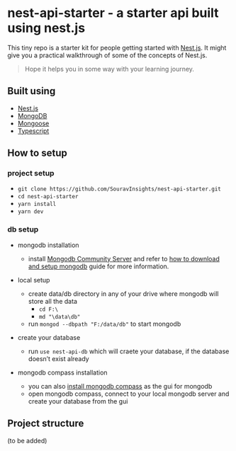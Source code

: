 # nest-api-starter - a starter api built using nest.js

This tiny repo is a starter kit for people getting started with [Nest.js](https://nestjs.com/). 
It might give you a practical walkthrough of some of the concepts of Nest.js. 

> Hope it helps you in some way with your learning journey.

## Built using
- [Nest.js](https://nestjs.com/)
- [MongoDB](https://www.mongodb.com/)
- [Mongoose](https://mongoosejs.com/)
- [Typescript](https://www.typescriptlang.org/)

## How to setup

### project setup
- `git clone https://github.com/SouravInsights/nest-api-starter.git`
- `cd nest-api-starter`
- `yarn install`
- `yarn dev`
### db setup

- mongodb installation
  - install [Mongodb Community Server](https://www.mongodb.com/try/download/community?tck=docs_server) and refer to [how to download and setup mongodb](https://docs.mongodb.com/manual/tutorial/install-mongodb-on-windows/) guide for more information.
- local setup
  - create data/db directory in any of your drive where mongodb will store all the data
    - `cd F:\`
    - `md "\data\db"`
  - run `mongod --dbpath "F:/data/db"` to start mongodb
- create your database
  -  run `use nest-api-db` which will craete your database, if the database doesn’t exist already
  
- mongodb compass installation
  - you can also [install mongodb compass](https://docs.mongodb.com/compass/master/install) as the gui for mongodb
  - open mongodb compass, connect to your local mongodb server and create your database from the gui

## Project structure
(to be added)
